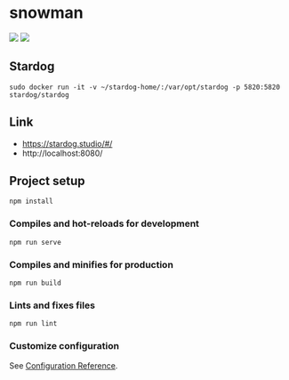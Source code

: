 # snowman 
[![](https://tokei.rs/b1/github/Powarox2159/SnowMan?category=lines)](https://github.com/Powarox2159/SnowMan)
[![](https://tokei.rs/b1/github/Powarox2159/SnowMan)](https://github.com/Powarox2159/SnowMan)

## Stardog
```
sudo docker run -it -v ~/stardog-home/:/var/opt/stardog -p 5820:5820 stardog/stardog
```

## Link

- https://stardog.studio/#/
- http://localhost:8080/

## Project setup
```
npm install
```

### Compiles and hot-reloads for development
```
npm run serve
```

### Compiles and minifies for production
```
npm run build
```

### Lints and fixes files
```
npm run lint
```

### Customize configuration
See [Configuration Reference](https://cli.vuejs.org/config/).
